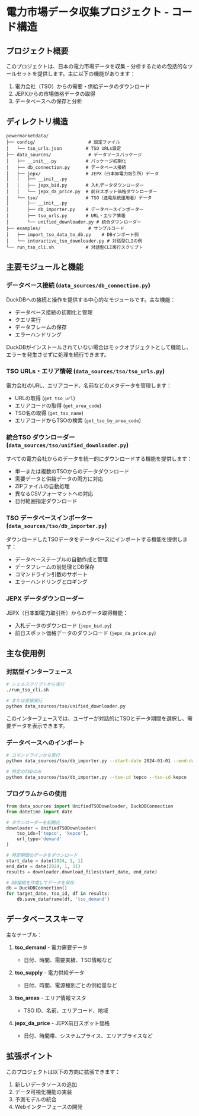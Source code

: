 # 電力市場データ収集プロジェクト - コード構造

## プロジェクト概要

このプロジェクトは、日本の電力市場データを収集・分析するための包括的なツールセットを提供します。主に以下の機能があります：

1. 電力会社（TSO）からの需要・供給データのダウンロード
2. JEPXからの市場価格データの取得
3. データベースへの保存と分析

## ディレクトリ構造

```
powermarketdata/
├── config/                    # 設定ファイル
│   └── tso_urls.json         # TSO URLs設定
├── data_sources/              # データソースパッケージ
│   ├── __init__.py           # パッケージ初期化
│   ├── db_connection.py      # データベース接続
│   ├── jepx/                 # JEPX（日本卸電力取引所）データ
│   │   ├── __init__.py
│   │   ├── jepx_bid.py       # 入札データダウンローダー
│   │   └── jepx_da_price.py  # 前日スポット価格ダウンローダー
│   └── tso/                  # TSO（送電系統運用者）データ
│       ├── __init__.py
│       ├── db_importer.py    # データベースインポーター
│       ├── tso_urls.py       # URL・エリア情報
│       └── unified_downloader.py # 統合ダウンローダー
├── examples/                  # サンプルコード
│   ├── import_tso_data_to_db.py    # DBインポート例
│   └── interactive_tso_downloader.py # 対話型CLIの例
└── run_tso_cli.sh            # 対話型CLI実行スクリプト
```

## 主要モジュールと機能

### データベース接続 (`data_sources/db_connection.py`)

DuckDBへの接続と操作を提供する中心的なモジュールです。主な機能：

- データベース接続の初期化と管理
- クエリ実行
- データフレームの保存
- エラーハンドリング

DuckDBがインストールされていない場合はモックオブジェクトとして機能し、エラーを発生させずに処理を続行できます。

### TSO URLs・エリア情報 (`data_sources/tso/tso_urls.py`)

電力会社のURL、エリアコード、名前などのメタデータを管理します：

- URLの取得 (`get_tso_url`)
- エリアコードの取得 (`get_area_code`) 
- TSO名の取得 (`get_tso_name`)
- エリアコードからTSOの検索 (`get_tso_by_area_code`)

### 統合TSO ダウンローダー (`data_sources/tso/unified_downloader.py`)

すべての電力会社からのデータを統一的にダウンロードする機能を提供します：

- 単一または複数のTSOからのデータダウンロード
- 需要データと供給データの両方に対応
- ZIPファイルの自動処理
- 異なるCSVフォーマットへの対応
- 日付範囲指定ダウンロード

### TSO データベースインポーター (`data_sources/tso/db_importer.py`)

ダウンロードしたTSOデータをデータベースにインポートする機能を提供します：

- データベーステーブルの自動作成と管理
- データフレームの前処理とDB保存
- コマンドライン引数のサポート
- エラーハンドリングとロギング

### JEPX データダウンローダー

JEPX（日本卸電力取引所）からのデータ取得機能：

- 入札データのダウンロード (`jepx_bid.py`)
- 前日スポット価格データのダウンロード (`jepx_da_price.py`)

## 主な使用例

### 対話型インターフェース

```bash
# シェルスクリプトから実行
./run_tso_cli.sh

# または直接実行
python data_sources/tso/unified_downloader.py
```

このインターフェースでは、ユーザーが対話的にTSOとデータ期間を選択し、需要データを表示できます。

### データベースへのインポート

```bash
# コマンドラインから実行
python data_sources/tso/db_importer.py --start-date 2024-01-01 --end-date 2024-01-31

# 特定のTSOのみ
python data_sources/tso/db_importer.py --tso-id tepco --tso-id kepco
```

### プログラムからの使用

```python
from data_sources import UnifiedTSODownloader, DuckDBConnection
from datetime import date

# ダウンローダーを初期化
downloader = UnifiedTSODownloader(
    tso_ids=['tepco', 'kepco'],
    url_type='demand'
)

# 特定期間のデータをダウンロード
start_date = date(2024, 1, 1)
end_date = date(2024, 1, 31)
results = downloader.download_files(start_date, end_date)

# DB接続を作成してデータを保存
db = DuckDBConnection()
for target_date, tso_id, df in results:
    db.save_dataframe(df, 'tso_demand')
```

## データベーススキーマ

主なテーブル：

1. **tso_demand** - 電力需要データ
   - 日付、時間、需要実績、TSO情報など

2. **tso_supply** - 電力供給データ
   - 日付、時間、電源種別ごとの供給量など

3. **tso_areas** - エリア情報マスタ
   - TSO ID、名前、エリアコード、地域

4. **jepx_da_price** - JEPX前日スポット価格
   - 日付、時間帯、システムプライス、エリアプライスなど

## 拡張ポイント

このプロジェクトは以下の方向に拡張できます：

1. 新しいデータソースの追加
2. データ可視化機能の実装
3. 予測モデルの統合
4. Webインターフェースの開発 